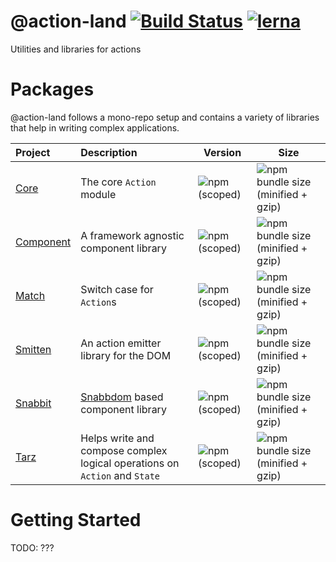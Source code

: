 # @action-land [![Build Status](https://travis-ci.com/action-land/action-land.svg?branch=master)](https://travis-ci.com/action-land/action-land) [![lerna](https://img.shields.io/badge/maintained%20with-lerna-cc00ff.svg)](https://lernajs.io/)

Utilities and libraries for actions

# Packages

@action-land follows a mono-repo setup and contains a variety of libraries that help in writing complex applications.

| Project     | Description                                                                | Version                                                                  | Size                                                                                                        |
| :---------- | :------------------------------------------------------------------------- | ------------------------------------------------------------------------ | ----------------------------------------------------------------------------------------------------------- |
| [Core]      | The core `Action` module                                                   | ![npm (scoped)](https://img.shields.io/npm/v/@action-land/core.svg)      | ![npm bundle size (minified + gzip)](https://img.shields.io/bundlephobia/minzip/@action-land/core.svg)      |
| [Component] | A framework agnostic component library                                     | ![npm (scoped)](https://img.shields.io/npm/v/@action-land/component.svg) | ![npm bundle size (minified + gzip)](https://img.shields.io/bundlephobia/minzip/@action-land/component.svg) |
| [Match]     | Switch case for `Action`s                                                  | ![npm (scoped)](https://img.shields.io/npm/v/@action-land/match.svg)     | ![npm bundle size (minified + gzip)](https://img.shields.io/bundlephobia/minzip/@action-land/match.svg)     |
| [Smitten]   | An action emitter library for the DOM                                      | ![npm (scoped)](https://img.shields.io/npm/v/@action-land/smitten.svg)   | ![npm bundle size (minified + gzip)](https://img.shields.io/bundlephobia/minzip/@action-land/smitten.svg)   |
| [Snabbit]   | [Snabbdom] based component library                                         | ![npm (scoped)](https://img.shields.io/npm/v/@action-land/snabbit.svg)   | ![npm bundle size (minified + gzip)](https://img.shields.io/bundlephobia/minzip/@action-land/snabbit.svg)   |
| [Tarz]      | Helps write and compose complex logical operations on `Action` and `State` | ![npm (scoped)](https://img.shields.io/npm/v/@action-land/tarz.svg)      | ![npm bundle size (minified + gzip)](https://img.shields.io/bundlephobia/minzip/@action-land/tarz.svg)      |

[core]: https://github.com/action-land/action-land/blob/master/modules/core/README.md
[component]: https://github.com/action-land/action-land/blob/master/modules/component/README.md
[match]: https://github.com/action-land/action-land/blob/master/modules/match/README.md
[smitten]: https://github.com/action-land/action-land/blob/master/modules/smitten/README.md
[snabbit]: https://github.com/action-land/action-land/blob/master/modules/snabbit/README.md
[tarz]: https://github.com/action-land/action-land/blob/master/modules/tarz/README.md
[snabbdom]: https://github.com/snabbdom/snabbdom

# Getting Started

TODO: ???
